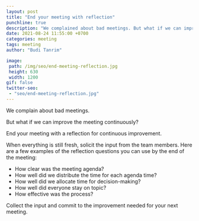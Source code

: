 ```yaml
---
layout: post
title: "End your meeting with reflection"
punchline: true
description: "We complained about bad meetings. But what if we can improve the meeting continuously? End your meeting with a reflection for continuous improvement. "
date: 2021-08-24 11:55:00 +0700
categories: meeting
tags: meeting
author: "Budi Tanrim"

image:
 path: /img/seo/end-meeting-reflection.jpg
 height: 630
 width: 1200
gif: false
twitter-seo: 
 - "seo/end-meeting-reflection.jpg"
---
```


We complain about bad meetings. 

But what if we can improve the meeting continuously?

End your meeting with a reflection for continuous improvement. 

When everything is still fresh, solicit the input from the team members![](). Here are a few examples of the reflection questions you can use by the end of the meeting:

- How clear was the meeting agenda? 
- How well did we distribute the time for each agenda time?
- How well did we allocate time for decision-making? 
- How well did everyone stay on topic?
- How effective was the process? 

Collect the input and commit to the improvement needed for your next meeting.
